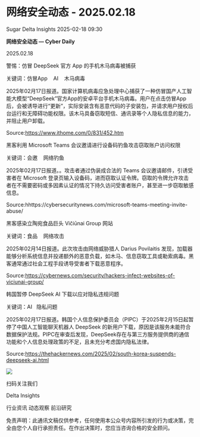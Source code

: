 #  网络安全动态 - 2025.02.18   
Sugar  Delta Insights   2025-02-18 09:30  
  
**网络安全动态 — Cyber Daily**  
  
2025.02.18  
  
  
  
  
  
警惕：仿冒 DeepSeek 官方 App 的手机木马病毒被捕获  
  
关键词：仿冒App    AI    木马病毒  
  
2025年02月17日报道。国家计算机病毒应急处理中心捕获了一种仿冒国产人工智能大模型“DeepSeek”官方App的安卓平台手机木马病毒。用户在点击仿冒App后，会被诱导进行“更新”，实际安装含有恶意代码的子安装包，并请求用户授权后台运行和无障碍功能权限。该木马具备窃取短信、通讯录等个人隐私信息的能力，并阻止用户卸载。  
  
Source:https://www.ithome.com/0/831/452.htm  
  
  
黑客利用 Microsoft Teams 会议邀请进行设备码钓鱼攻击窃取账户访问权限  
  
关键词：会邀    网络钓鱼  
  
2025年02月17日报道。。攻击者通过伪装成合法的 Teams 会议邀请邮件，引诱受害者在 Microsoft 登录页输入设备码，进而窃取认证令牌。窃取的令牌允许攻击者在不需要密码或多因素认证的情况下持久访问受害者账户，甚至进一步窃取敏感信息。  
  
Source:hhttps://cybersecuritynews.com/microsoft-teams-meeting-invite-abuse/  
  
  
黑客感染立陶宛食品巨头 Vičiūnai Group 网站  
  
关键词：食品    网络攻击  
  
2025年02月14日报道。此次攻击由网络威胁猎人 Darius Povilaitis 发现，加载器能够分析系统信息并投递额外的恶意负载，如木马、信息窃取工具或勒索病毒。黑客通常通过社会工程手段诱导受害者下载恶意程序。  
  
Source:https://cybernews.com/security/hackers-infect-websites-of-viciunai-group/  
  
  
韩国暂停 DeepSeek AI 下载以应对隐私违规问题  
  
关键词：AI   隐私问题  
  
2025年02月17日报道。韩国个人信息保护委员会（PIPC）于2025年2月15日起暂停了中国人工智能聊天机器人 DeepSeek 的新用户下载，原因是该服务未能符合数据保护法规。PIPC在审查后发现，DeepSeek存在与第三方服务提供商的通信功能和个人信息处理政策的不足，且未充分考虑国内隐私法律。  
  
Source:https://thehackernews.com/2025/02/south-korea-suspends-deepseek-ai.html  
  
![](https://mmbiz.qpic.cn/sz_mmbiz_jpg/ddBWkPbwmVtO5Lncr8jI8GMVncAIbrmvZFvJlmlibb7TfHFibzWjPKye1hRBQcnTXjRNfVUlj3uP0kpDm9IVsqOg/640?wx_fmt=jpeg "")  
  
  
  
扫码关注我们  
  
Delta Insights  
  
行业资讯 动态观察 前沿研究  
  
免责声明：此通讯文稿仅供参考，任何使用本公众号内容所引发的行为或决策，完全由您个人自行承担责任。在作出决策时，您应当咨询合格的安全顾问。  
  

